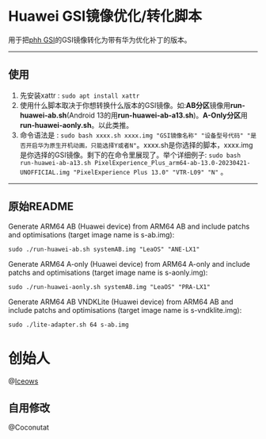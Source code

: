 # Huawei GSI镜像优化/转化脚本  
用于把[phh GSI](https://github.com/phhusson/treble_experimentations/wiki/Generic-System-Image-%28GSI%29-list)的GSI镜像转化为带有华为优化补丁的版本。  
***
## 使用  

1. 先安装xattr : `sudo apt install xattr`
2. 使用什么脚本取决于你想转换什么版本的GSI镜像。如:**AB分区**镜像用**run-huawei-ab.sh**(Android 13的用**run-huawei-ab-a13.sh**)。**A-Only分区**用**run-huawei-aonly.sh**。以此类推。
3. 命令语法是 : `sudo bash xxxx.sh xxxx.img "GSI镜像名称" "设备型号代码" "是否开启华为原生开机动画，只能选择Y或者N"`。xxxx.sh是你选择的脚本，xxxx.img是你选择的GSI镜像。剩下的在命令里展现了。举个详细例子: `sudo bash run-huawei-ab-a13.sh PixelExperience_Plus_arm64-ab-13.0-20230421-UNOFFICIAL.img "PixelExperience Plus 13.0" "VTR-L09" "N"` 。

   
***
## 原始README
Generate ARM64 AB (Huawei device) from ARM64 AB and include patchs and optimisations (target image name is s-ab.img):

    sudo ./run-huawei-ab.sh systemAB.img "LeaOS" "ANE-LX1"

Generate ARM64 A-only (Huawei device) from ARM64 A-only and include patchs and optimisations (target image name is s-aonly.img):

    sudo ./run-huawei-aonly.sh systemAB.img "LeaOS" "PRA-LX1"

Generate ARM64 AB VNDKLite (Huawei device) from ARM64 AB and include patchs and optimisations (target image name is s-vndklite.img):

    sudo ./lite-adapter.sh 64 s-ab.img 

# 创始人
@[Iceows](https://github.com/Iceows)

## 自用修改
@Coconutat